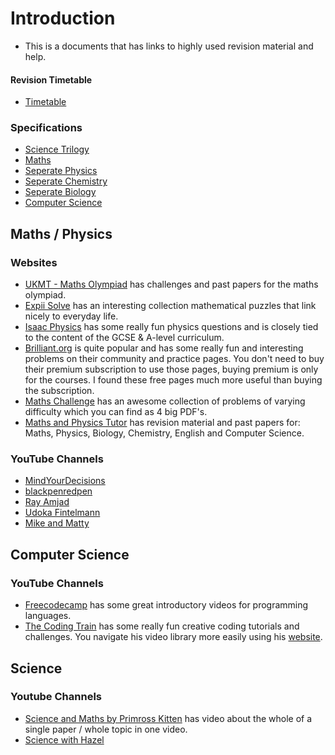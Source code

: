 # Introduction
- This is a documents that has links to highly used revision material and help.

#### Revision Timetable
- [Timetable](https://docs.google.com/spreadsheets/d/1WSowP4BZ-2NaAXeYtoB_sUCE5HBcHY2UWQmOJZZIjo4/edit?usp=sharing)

### Specifications
- [Science Trilogy](https://filestore.aqa.org.uk/resources/science/specifications/AQA-8464-SP-2016.PDF)
- [Maths](https://filestore.aqa.org.uk/resources/mathematics/specifications/AQA-8300-SP-2015.PDF)
- [Seperate Physics](https://filestore.aqa.org.uk/resources/physics/specifications/AQA-8463-SP-2016.PDF)
- [Seperate Chemistry](https://filestore.aqa.org.uk/resources/chemistry/specifications/AQA-8462-SP-2016.PDF)
- [Seperate Biology](https://filestore.aqa.org.uk/resources/biology/specifications/AQA-8461-SP-2016.PDF)
- [Computer Science](https://filestore.aqa.org.uk/resources/computing/specifications/AQA-8525-SP-2020.PDF)

## Maths / Physics

### Websites
- [UKMT - Maths Olympiad](https://www.ukmt.org.uk/challenges) has challenges and past papers for the maths olympiad.
- [Expii Solve](https://v1.expii.com/solve) has an interesting collection mathematical puzzles that link nicely to everyday life.
- [Isaac Physics](https://isaacphysics.org/) has some really fun physics questions and is closely tied to the content of the GCSE & A-level curriculum.
- [Brilliant.org](https://brilliant.org) is quite popular and has some really fun and interesting problems on their community and practice pages. You don't need to buy their premium subscription to use those pages, buying premium is only for the courses. I found these free pages much more useful than buying the subscription.
- [Maths Challenge](https://mathschallenge.net/archive) has an awesome collection of problems of varying difficulty which you can find as 4 big PDF's.
- [Maths and Physics Tutor](https://www.physicsandmathstutor.com) has revision material and past papers for: Maths, Physics, Biology, Chemistry, English and Computer Science.

### YouTube Channels
- [MindYourDecisions](https://www.youtube.com/user/MindYourDecisions/videos)
- [blackpenredpen](https://www.youtube.com/c/blackpenredpen/videos)
- [Ray Amjad](https://www.youtube.com/watch?v=oqtvPubPpMY&list=PLTiA09lKvQngUUDDDO-IEsCoNXF_eWVkz)
- [Udoka Fintelmann](https://www.youtube.com/channel/UCF_3Rp65XDUbyNle_9rpwwg)
- [Mike and Matty](https://www.youtube.com/channel/UCBX_-ls-dXuhFNSWSXcHrTA)

## Computer Science

### YouTube Channels
- [Freecodecamp](https://www.youtube.com/c/Freecodecamp/videos) has some great introductory videos for programming languages.
- [The Coding Train](https://www.youtube.com/thecodingtrain/) has some really fun creative coding tutorials and challenges. You navigate his video library more easily using his [website](https://thecodingtrain.com/).

## Science

### Youtube Channels
- [Science and Maths by Primross Kitten](https://www.youtube.com/channel/UCBgvmal8AR4QIK2e0EfJwaA) has video about the whole of a single paper / whole topic in one video.
- [Science with Hazel](https://www.youtube.com/channel/UCMdb23cYgONtCG-zPaWigog)
